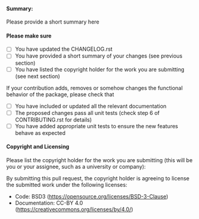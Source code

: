 #### Summary:
Please provide a short summary here

#### Please make sure

- [ ] You have updated the CHANGELOG.rst
- [ ] You have provided a short summary of your changes (see previous section)
- [ ] You have listed the copyright holder for the work you are submitting (see next section)

If your contribution adds, removes or somehow changes the functional behavior of the package, please check that

- [ ] You have included or updated all the relevant documentation
- [ ] The proposed changes pass all unit tests (check step 6 of CONTRIBUTING.rst for details)
- [ ] You have added appropriate unit tests to ensure the new features behave as expected

#### Copyright and Licensing

Please list the copyright holder for the work you are submitting (this will be you or your assignee, such as a university or company):

By submitting this pull request, the copyright holder is agreeing to license the submitted work under the following licenses:
- Code: BSD3 (https://opensource.org/licenses/BSD-3-Clause)
- Documentation: CC-BY 4.0 (https://creativecommons.org/licenses/by/4.0/)
